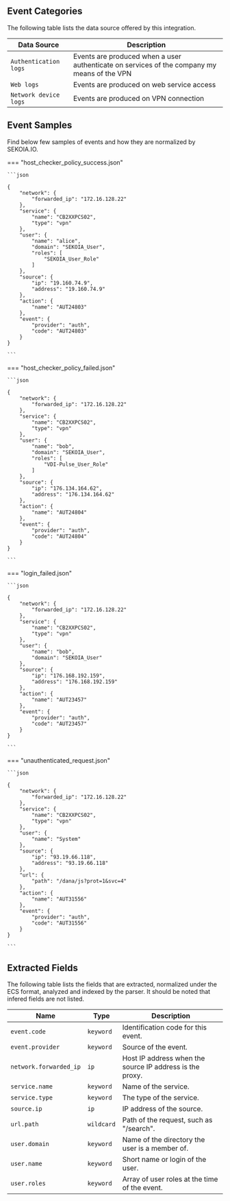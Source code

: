 
## Event Categories


The following table lists the data source offered by this integration.

| Data Source | Description                          |
| ----------- | ------------------------------------ |
| `Authentication logs` | Events are produced when a user authenticate on services of the company my means of the VPN |
| `Web logs` | Events are produced on web service access |
| `Network device logs` | Events are produced on VPN connection |








## Event Samples

Find below few samples of events and how they are normalized by SEKOIA.IO.


=== "host_checker_policy_success.json"

    ```json
	
    {
        "network": {
            "forwarded_ip": "172.16.128.22"
        },
        "service": {
            "name": "CB2XXPCS02",
            "type": "vpn"
        },
        "user": {
            "name": "alice",
            "domain": "SEKOIA_User",
            "roles": [
                "SEKOIA_User_Role"
            ]
        },
        "source": {
            "ip": "19.160.74.9",
            "address": "19.160.74.9"
        },
        "action": {
            "name": "AUT24803"
        },
        "event": {
            "provider": "auth",
            "code": "AUT24803"
        }
    }
    	
	```


=== "host_checker_policy_failed.json"

    ```json
	
    {
        "network": {
            "forwarded_ip": "172.16.128.22"
        },
        "service": {
            "name": "CB2XXPCS02",
            "type": "vpn"
        },
        "user": {
            "name": "bob",
            "domain": "SEKOIA_User",
            "roles": [
                "VDI-Pulse_User_Role"
            ]
        },
        "source": {
            "ip": "176.134.164.62",
            "address": "176.134.164.62"
        },
        "action": {
            "name": "AUT24804"
        },
        "event": {
            "provider": "auth",
            "code": "AUT24804"
        }
    }
    	
	```


=== "login_failed.json"

    ```json
	
    {
        "network": {
            "forwarded_ip": "172.16.128.22"
        },
        "service": {
            "name": "CB2XXPCS02",
            "type": "vpn"
        },
        "user": {
            "name": "bob",
            "domain": "SEKOIA_User"
        },
        "source": {
            "ip": "176.168.192.159",
            "address": "176.168.192.159"
        },
        "action": {
            "name": "AUT23457"
        },
        "event": {
            "provider": "auth",
            "code": "AUT23457"
        }
    }
    	
	```


=== "unauthenticated_request.json"

    ```json
	
    {
        "network": {
            "forwarded_ip": "172.16.128.22"
        },
        "service": {
            "name": "CB2XXPCS02",
            "type": "vpn"
        },
        "user": {
            "name": "System"
        },
        "source": {
            "ip": "93.19.66.118",
            "address": "93.19.66.118"
        },
        "url": {
            "path": "/dana/js?prot=1&svc=4"
        },
        "action": {
            "name": "AUT31556"
        },
        "event": {
            "provider": "auth",
            "code": "AUT31556"
        }
    }
    	
	```





## Extracted Fields

The following table lists the fields that are extracted, normalized under the ECS format, analyzed and indexed by the parser. It should be noted that infered fields are not listed.

| Name | Type | Description                |
| ---- | ---- | ---------------------------|
|`event.code` | `keyword` | Identification code for this event. |
|`event.provider` | `keyword` | Source of the event. |
|`network.forwarded_ip` | `ip` | Host IP address when the source IP address is the proxy. |
|`service.name` | `keyword` | Name of the service. |
|`service.type` | `keyword` | The type of the service. |
|`source.ip` | `ip` | IP address of the source. |
|`url.path` | `wildcard` | Path of the request, such as "/search". |
|`user.domain` | `keyword` | Name of the directory the user is a member of. |
|`user.name` | `keyword` | Short name or login of the user. |
|`user.roles` | `keyword` | Array of user roles at the time of the event. |

